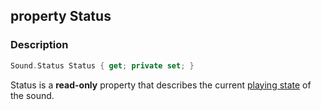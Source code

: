 ## property Status ##

### Description ###
```swift
Sound.Status Status { get; private set; }
```
Status is a **read-only** property that describes the current [playing state](/Audio/Sound/StatusEnum) of the sound.
